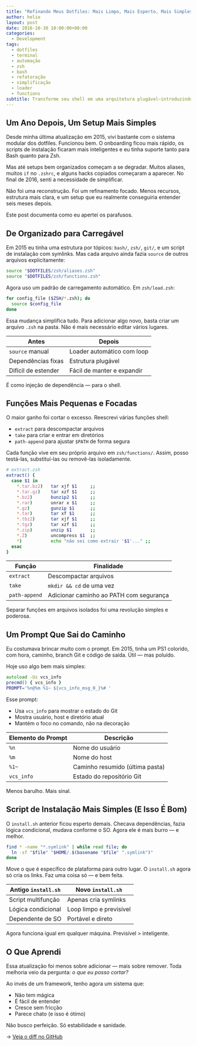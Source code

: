 ```yaml
---
title: "Refinando Meus Dotfiles: Mais Limpo, Mais Esperto, Mais Simples"
author: helio
layout: post
date: 2016-10-30 10:00:00+00:00
categories:
  - Development
tags:
  - dotfiles
  - terminal
  - automação
  - zsh
  - bash
  - refatoração
  - simplificação
  - loader
  - functions
subtitle: Transforme seu shell em uma arquitetura plugável—introduzindo padrões de loader, funções focadas e um prompt minimalista que sai do seu caminho enquanto aumenta a produtividade
---
```


## Um Ano Depois, Um Setup Mais Simples

Desde minha última atualização em 2015, vivi bastante com o sistema modular dos dotfiles. Funcionou bem. O onboarding ficou mais rápido, os scripts de instalação ficaram mais inteligentes e eu tinha suporte tanto para Bash quanto para Zsh.

Mas até setups bem organizados começam a se degradar. Muitos aliases, muitos `if` no `.zshrc`, e alguns hacks copiados começaram a aparecer. No final de 2016, senti a necessidade de simplificar.

Não foi uma reconstrução. Foi um refinamento focado. Menos recursos, estrutura mais clara, e um setup que eu realmente conseguiria entender seis meses depois.

Este post documenta como eu apertei os parafusos.

## De Organizado para Carregável

Em 2015 eu tinha uma estrutura por tópicos: `bash/`, `zsh/`, `git/`, e um script de instalação com symlinks. Mas cada arquivo ainda fazia `source` de outros arquivos explicitamente:

```zsh
source "$DOTFILES/zsh/aliases.zsh"
source "$DOTFILES/zsh/functions.zsh"
```

Agora uso um padrão de carregamento automático. Em `zsh/load.zsh`:

```zsh
for config_file ($ZSH/*.zsh); do
  source $config_file
done
```

Essa mudança simplifica tudo. Para adicionar algo novo, basta criar um arquivo `.zsh` na pasta. Não é mais necessário editar vários lugares.

| Antes               | Depois                     |
| ------------------- | -------------------------- |
| `source` manual     | Loader automático com loop |
| Dependências fixas  | Estrutura plugável         |
| Difícil de estender | Fácil de manter e expandir |

É como injeção de dependência — para o shell.

## Funções Mais Pequenas e Focadas

O maior ganho foi cortar o excesso. Reescrevi várias funções shell:

- `extract` para descompactar arquivos
- `take` para criar e entrar em diretórios
- `path-append` para ajustar `$PATH` de forma segura

Cada função vive em seu próprio arquivo em `zsh/functions/`. Assim, posso testá-las, substituí-las ou removê-las isoladamente.

```zsh
# extract.zsh
extract() {
  case $1 in
    *.tar.bz2)   tar xjf $1     ;;
    *.tar.gz)    tar xzf $1     ;;
    *.bz2)       bunzip2 $1     ;;
    *.rar)       unrar x $1     ;;
    *.gz)        gunzip $1      ;;
    *.tar)       tar xf $1      ;;
    *.tbz2)      tar xjf $1     ;;
    *.tgz)       tar xzf $1     ;;
    *.zip)       unzip $1       ;;
    *.Z)         uncompress $1  ;;
    *)           echo "não sei como extrair '$1'..." ;;
  esac
}
```

| Função        | Finalidade                              |
| ------------- | --------------------------------------- |
| `extract`     | Descompactar arquivos                   |
| `take`        | `mkdir && cd` de uma vez                |
| `path-append` | Adicionar caminho ao PATH com segurança |

Separar funções em arquivos isolados foi uma revolução simples e poderosa.

## Um Prompt Que Sai do Caminho

Eu costumava brincar muito com o prompt. Em 2015, tinha um PS1 colorido, com hora, caminho, branch Git e código de saída. Útil — mas poluído.

Hoje uso algo bem mais simples:

```zsh
autoload -Uz vcs_info
precmd() { vcs_info }
PROMPT='%n@%m %1~ ${vcs_info_msg_0_}%# '
```

Esse prompt:

- Usa `vcs_info` para mostrar o estado do Git
- Mostra usuário, host e diretório atual
- Mantém o foco no comando, não na decoração

| Elemento do Prompt | Descrição                       |
| ------------------ | ------------------------------- |
| `%n`               | Nome do usuário                 |
| `%m`               | Nome do host                    |
| `%1~`              | Caminho resumido (última pasta) |
| `vcs_info`         | Estado do repositório Git       |

Menos barulho. Mais sinal.

## Script de Instalação Mais Simples (E Isso É Bom)

O `install.sh` anterior ficou esperto demais. Checava dependências, fazia lógica condicional, mudava conforme o SO. Agora ele é mais burro — e melhor.

```bash
find * -name "*.symlink" | while read file; do
  ln -sf "$file" "$HOME/.$(basename "$file" ".symlink")"
done
```

Move o que é específico de plataforma para outro lugar. O `install.sh` agora só cria os links. Faz uma coisa só — e bem feita.

| Antigo `install.sh` | Novo `install.sh`       |
| ------------------- | ----------------------- |
| Script multifunção  | Apenas cria symlinks    |
| Lógica condicional  | Loop limpo e previsível |
| Dependente de SO    | Portável e direto       |

Agora funciona igual em qualquer máquina. Previsível > inteligente.

## O Que Aprendi

Essa atualização foi menos sobre adicionar — mais sobre remover. Toda melhoria veio da pergunta: _o que eu posso cortar?_

Ao invés de um framework, tenho agora um sistema que:

- Não tem mágica
- É fácil de entender
- Cresce sem fricção
- Parece chato (e isso é ótimo)

Não busco perfeição. Só estabilidade e sanidade.

→ [Veja o diff no GitHub](https://github.com/helmedeiros/dotfiles/compare/88cb13bf0ee8913ce50d5bc0fb475b07486ca3a2...c43d38d05f219c91d026c87638922ffc092d8335)
